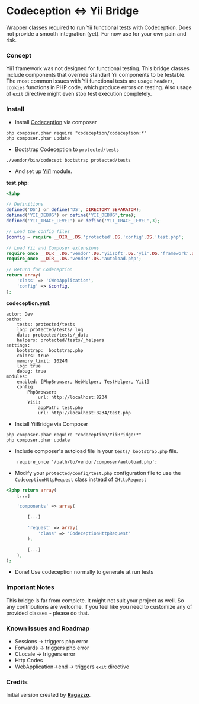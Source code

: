 Codeception <=> Yii Bridge
=========

Wrapper classes required to run Yii functional tests with Codeception.
Does not provide a smooth integration (yet). For now use for your own pain and risk.

### Concept

Yii1 framework was not designed for functional testing. This bridge classes include components that override standart Yii components to be testable. The most common issues with Yii functional tests are usage `headers`, `cookies` functions in PHP code, which produce errors on testing. Also usage of `exit` directive might even stop test execution completely.

### Install

* Install [Codeception](http://codeception.com/install) via composer
```
php composer.phar require "codeception/codeception:*"
php composer.phar update
```

* Bootstrap Codeception to ```protected/tests```

```
./vendor/bin/codecept bootstrap protected/tests
```

* And set up [Yii1](http://codeception.com/docs/modules/Yii1) module.

__test.php__:
```php
<?php

// Definitions
defined('DS') or define('DS', DIRECTORY_SEPARATOR);
defined('YII_DEBUG') or define('YII_DEBUG',true);
defined('YII_TRACE_LEVEL') or define('YII_TRACE_LEVEL',3);

// Load the config files
$config = require __DIR__.DS.'protected'.DS.'config'.DS.'test.php';

// Load Yii and Composer extensions
require_once __DIR__.DS.'vendor'.DS.'yiisoft'.DS.'yii'.DS.'framework'.DS.'yii.php';
require_once __DIR__.DS.'vendor'.DS.'autoload.php';

// Return for Codeception
return array(
    'class' => 'CWebApplication',
    'config' => $config,
);

```

__codeception.yml__:
```
actor: Dev
paths:
    tests: protected/tests
    log: protected/tests/_log
    data: protected/tests/_data
    helpers: protected/tests/_helpers
settings:
    bootstrap: _bootstrap.php
    colors: true
    memory_limit: 1024M
    log: true
    debug: true
modules:
    enabled: [PhpBrowser, WebHelper, TestHelper, Yii1]
    config:
        PhpBrowser:
            url: http://localhost:8234
        Yii1:
            appPath: test.php
            url: http://localhost:8234/test.php

```

* Install YiiBridge via Composer
```
php composer.phar require "codeception/YiiBridge:*"
php composer.phar update
```

* Include composer's autoload file in your ```tests/_bootstrap.php``` file.
```
    require_once '/path/to/vendor/composer/autoload.php';
```

* Modify your ```protected/config/test.php``` configuration file to use the ```CodeceptionHttpRequest``` class instead of ```CHttpRequest```

```php
<?php return array(
    [...]

    'components' => array(

        [...]

        'request' => array(
            'class' => 'CodeceptionHttpRequest'
        ),

        [...]
    ),
);
```

* Done! Use codeception normally to generate at run tests

### Important Notes

This bridge is far from complete. It might not suit your project as well. So any contributions are welcome. If you feel like you need to customize any of provided classes - please do that.

### Known Issues and Roadmap

* Sessions -> triggers php error
* Forwards -> triggers php error
* CLocale -> triggers error
* Http Codes
* WebApplication->end -> triggers `exit` directive

### Credits

Initial version created by [**Ragazzo**](https://github.com/Ragazzo).
